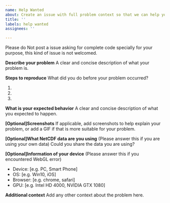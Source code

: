 ```yaml
---
name: Help Wanted
about: Create an issue with full problem context so that we can help you
title: ''
labels: help wanted
assignees: ''

---
```


Please do Not post a issue asking for complete code specially for your purpose, this kind of issue is not welcomed.

**Describe your problem**
A clear and concise description of what your problem is.

**Steps to reproduce**
What did you do before your problem occurred?

1.
2.
3.

**What is your expected behavior**
A clear and concise description of what you expected to happen.

**[Optional]Screenshots**
If applicable, add screenshots to help explain your problem, or add a GIF if that is more suitable for your problem.

**[Optional]What NetCDF data are you using** (Please answer this if you are using your own data)
Could you share the data you are using?

**[Optional]Information of your device** (Please answer this if you encountered WebGL error)
 - Device: [e.g. PC, Smart Phone]
 - OS: [e.g. Win10, iOS]
 - Browser: [e.g. chrome, safari]
 - GPU: [e.g. Intel HD 4000, NVIDIA GTX 1080]

**Additional context**
Add any other context about the problem here.

